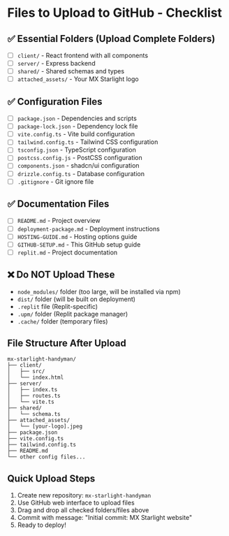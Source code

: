 # Files to Upload to GitHub - Checklist

## ✅ Essential Folders (Upload Complete Folders)
- [ ] `client/` - React frontend with all components
- [ ] `server/` - Express backend 
- [ ] `shared/` - Shared schemas and types
- [ ] `attached_assets/` - Your MX Starlight logo

## ✅ Configuration Files
- [ ] `package.json` - Dependencies and scripts
- [ ] `package-lock.json` - Dependency lock file
- [ ] `vite.config.ts` - Vite build configuration
- [ ] `tailwind.config.ts` - Tailwind CSS configuration
- [ ] `tsconfig.json` - TypeScript configuration
- [ ] `postcss.config.js` - PostCSS configuration
- [ ] `components.json` - shadcn/ui configuration
- [ ] `drizzle.config.ts` - Database configuration
- [ ] `.gitignore` - Git ignore file

## ✅ Documentation Files
- [ ] `README.md` - Project overview
- [ ] `deployment-package.md` - Deployment instructions
- [ ] `HOSTING-GUIDE.md` - Hosting options guide
- [ ] `GITHUB-SETUP.md` - This GitHub setup guide
- [ ] `replit.md` - Project documentation

## ❌ Do NOT Upload These
- `node_modules/` folder (too large, will be installed via npm)
- `dist/` folder (will be built on deployment)
- `.replit` file (Replit-specific)
- `.upm/` folder (Replit package manager)
- `.cache/` folder (temporary files)

## File Structure After Upload
```
mx-starlight-handyman/
├── client/
│   ├── src/
│   └── index.html
├── server/
│   ├── index.ts
│   ├── routes.ts
│   └── vite.ts
├── shared/
│   └── schema.ts
├── attached_assets/
│   └── [your-logo].jpeg
├── package.json
├── vite.config.ts
├── tailwind.config.ts
├── README.md
└── other config files...
```

## Quick Upload Steps
1. Create new repository: `mx-starlight-handyman`
2. Use GitHub web interface to upload files
3. Drag and drop all checked folders/files above
4. Commit with message: "Initial commit: MX Starlight website"
5. Ready to deploy!